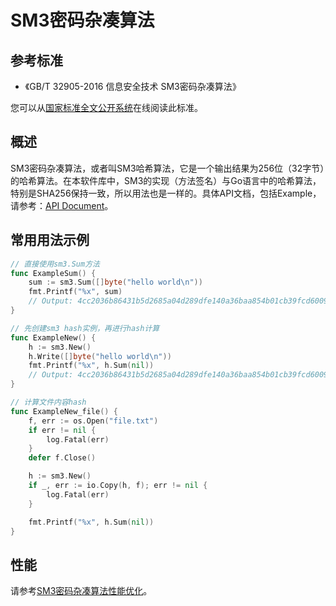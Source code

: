 # SM3密码杂凑算法
## 参考标准
* 《GB/T 32905-2016 信息安全技术 SM3密码杂凑算法》

您可以从[国家标准全文公开系统](https://openstd.samr.gov.cn/)在线阅读此标准。

## 概述
SM3密码杂凑算法，或者叫SM3哈希算法，它是一个输出结果为256位（32字节）的哈希算法。在本软件库中，SM3的实现（方法签名）与Go语言中的哈希算法，特别是SHA256保持一致，所以用法也是一样的。具体API文档，包括Example，请参考：[API Document](https://godoc.org/github.com/emmansun/gmsm)。

## 常用用法示例
```go
// 直接使用sm3.Sum方法
func ExampleSum() {
	sum := sm3.Sum([]byte("hello world\n"))
	fmt.Printf("%x", sum)
	// Output: 4cc2036b86431b5d2685a04d289dfe140a36baa854b01cb39fcd6009638e4e7a
}

// 先创建sm3 hash实例，再进行hash计算
func ExampleNew() {
	h := sm3.New()
	h.Write([]byte("hello world\n"))
	fmt.Printf("%x", h.Sum(nil))
	// Output: 4cc2036b86431b5d2685a04d289dfe140a36baa854b01cb39fcd6009638e4e7a
}

// 计算文件内容hash
func ExampleNew_file() {
	f, err := os.Open("file.txt")
	if err != nil {
		log.Fatal(err)
	}
	defer f.Close()

	h := sm3.New()
	if _, err := io.Copy(h, f); err != nil {
		log.Fatal(err)
	}

	fmt.Printf("%x", h.Sum(nil))
}
```

## 性能
请参考[SM3密码杂凑算法性能优化](https://github.com/emmansun/gmsm/wiki/SM3%E6%80%A7%E8%83%BD%E4%BC%98%E5%8C%96)。

